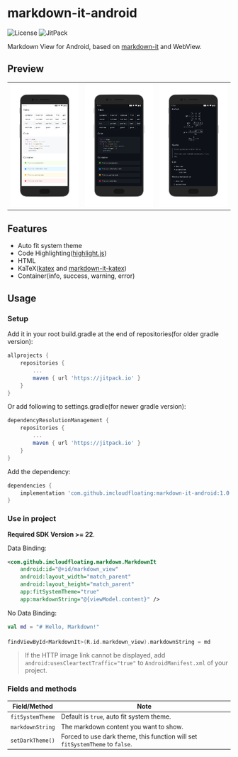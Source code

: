 # markdown-it-android

![License](https://img.shields.io/github/license/imcloudfloating/markdown-it-android)
![JitPack](https://jitpack.io/v/imcloudfloating/markdown-it-android.svg)


Markdown View for Android, based on [markdown-it](https://github.com/markdown-it/markdown-it) and WebView.

## Preview

<table>
    <tr>
        <td><img src="./assets/1.png" width="300em"></td>
        <td><img src="./assets/2.png" width="300em"></td>
        <td><img src="./assets/3.png" width="300em"></td>
    </tr>
</table>

## Features

- Auto fit system theme
- Code Highlighting([highlight.js](https://github.com/highlightjs/highlight.js))
- HTML
- KaTeX([katex](https://github.com/KaTeX/KaTeX) and [markdown-it-katex](https://github.com/waylonflinn/markdown-it-katex))
- Container(info, success, warning, error)

## Usage

### Setup

Add it in your root build.gradle at the end of repositories(for older gradle version):

```groovy
allprojects {
    repositories {
        ...
        maven { url 'https://jitpack.io' }
    }
}
```

Or add following to settings.gradle(for newer gradle version):

```groovy
dependencyResolutionManagement {
    repositories {
        ...
        maven { url 'https://jitpack.io' }
    }
}
```

Add the dependency:

```groovy
dependencies {
	implementation 'com.github.imcloudfloating:markdown-it-android:1.0.0'
}
```

### Use in project

**Required SDK Version >= 22**.

Data Binding:

```xml
<com.github.imcloudfloating.markdown.MarkdownIt
    android:id="@+id/markdown_view"
    android:layout_width="match_parent"
    android:layout_height="match_parent"
    app:fitSystemTheme="true"
    app:markdownString="@{viewModel.content}" />
```

No Data Binding:

```kotlin
val md = "# Hello, Markdown!"

findViewById<MarkdownIt>(R.id.markdown_view).markdownString = md
```

> If the HTTP image link cannot be displayed, add `android:usesCleartextTraffic="true"` to `AndroidManifest.xml` of your project.

### Fields and methods

| Field/Method     | Note                                                         |
| ---------------- | ------------------------------------------------------------ |
| `fitSystemTheme` | Default is `true`, auto fit system theme.                    |
| `markdownString` | The markdown content you want to show.                       |
| `setDarkTheme()` | Forced to use dark theme, this function will set `fitSystemTheme` to `false`. |
